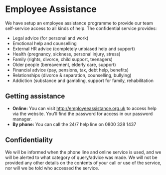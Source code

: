 # Employee Assistance

We have setup an employee assistance programme to provide our team self-service access to all kinds of help. The confidential service provides:

- Legal advice (for personal and work)
- Emotional help and counselling
- External HR advice (completely unbiased help and support)
- Health (pregnancy, sickness, personal injury, stress)
- Family (rights, divorce, child support, teenagers)
- Older people (bereavement, elderly care, support)
- Financial advice (pay, pensions, tax, debt help, benefits)
- Relationships (divorce & separation, counselling, bullying)
- Addiction (substance and gambling, support for family, rehabilitation

## Getting assistance

- **Online:** You can visit http://employeeassistance.org.uk to access help via the website. You'll find the password for access in our password manager.
- **By phone:** You can call the 24/7 help line on 0800 328 1437

## Confidentiality

We will be informed when the phone line and online service is used, and we will be alerted to what category of query/advice was made. We will not be provided any other details on the contents of your call or use of the service, nor will we be told who accessed the service.
